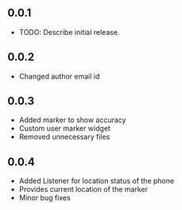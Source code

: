 ## 0.0.1

* TODO: Describe initial release.

## 0.0.2

* Changed author email id

## 0.0.3

* Added marker to show accuracy
* Custom user marker widget
* Removed unnecessary files

## 0.0.4

* Added Listener for location status of the phone
* Provides current location of the marker
* Minor bug fixes
